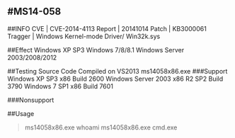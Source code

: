 #MS14-058
----------
##INFO
CVE		|	CVE-2014-4113
Report	|	20141014
Patch	|	KB3000061
Tragger	|	Windows Kernel-mode Driver/ Win32k.sys

##Effect
Windows XP SP3
Windows 7/8/8.1
Windows Server 2003/2008/2012

##Testing
Source Code Compiled on VS2013
ms14058x86.exe
###Support
Windows XP SP3 x86 Build 2600
Windows Server 2003 x86 R2 SP2 Build 3790
Windows 7 SP1 x86 Build 7601

###Nonsupport


##Usage
>ms14058x86.exe whoami
>ms14058x86.exe cmd.exe